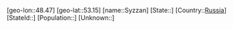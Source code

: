﻿---
location: [53.15,48.47]
type: City
tags:
- geo/City


SpocWebEntityId: 34702
isDeleted: false
confidential: public

---
[geo-lon::48.47]
[geo-lat::53.15]
[name::Syzzan]
[State::]
[Country::[Russia](geo/Continent/Europe/Russia.md)]
[StateId::]
[Population::]
[Unknown::]

